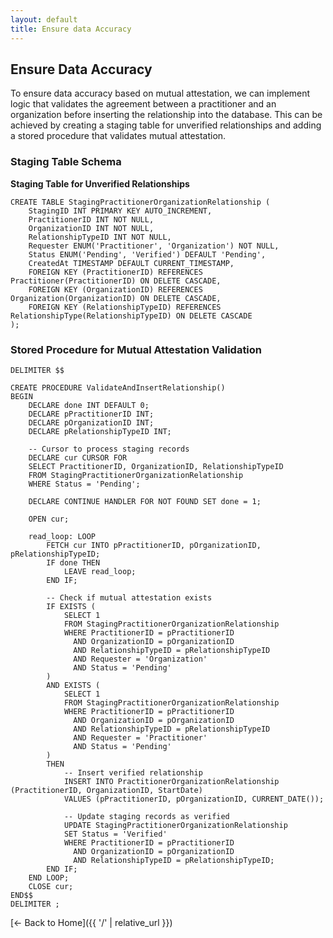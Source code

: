 ```yaml
---
layout: default
title: Ensure data Accuracy
---
```



## Ensure Data Accuracy
To ensure data accuracy based on mutual attestation, we can implement logic that validates the agreement between a practitioner and an organization before inserting the relationship into the database. This can be achieved by creating a staging table for unverified relationships and adding a stored procedure that validates mutual attestation.

### Staging Table Schema
**Staging Table for Unverified Relationships**  
```
CREATE TABLE StagingPractitionerOrganizationRelationship (
    StagingID INT PRIMARY KEY AUTO_INCREMENT,
    PractitionerID INT NOT NULL,
    OrganizationID INT NOT NULL,
    RelationshipTypeID INT NOT NULL,
    Requester ENUM('Practitioner', 'Organization') NOT NULL,
    Status ENUM('Pending', 'Verified') DEFAULT 'Pending',
    CreatedAt TIMESTAMP DEFAULT CURRENT_TIMESTAMP,
    FOREIGN KEY (PractitionerID) REFERENCES Practitioner(PractitionerID) ON DELETE CASCADE,
    FOREIGN KEY (OrganizationID) REFERENCES Organization(OrganizationID) ON DELETE CASCADE,
    FOREIGN KEY (RelationshipTypeID) REFERENCES RelationshipType(RelationshipTypeID) ON DELETE CASCADE
);
```  


### Stored Procedure for Mutual Attestation Validation  
```
DELIMITER $$

CREATE PROCEDURE ValidateAndInsertRelationship()
BEGIN
    DECLARE done INT DEFAULT 0;
    DECLARE pPractitionerID INT;
    DECLARE pOrganizationID INT;
    DECLARE pRelationshipTypeID INT;

    -- Cursor to process staging records
    DECLARE cur CURSOR FOR 
    SELECT PractitionerID, OrganizationID, RelationshipTypeID 
    FROM StagingPractitionerOrganizationRelationship 
    WHERE Status = 'Pending';

    DECLARE CONTINUE HANDLER FOR NOT FOUND SET done = 1;

    OPEN cur;

    read_loop: LOOP
        FETCH cur INTO pPractitionerID, pOrganizationID, pRelationshipTypeID;
        IF done THEN
            LEAVE read_loop;
        END IF;

        -- Check if mutual attestation exists
        IF EXISTS (
            SELECT 1
            FROM StagingPractitionerOrganizationRelationship 
            WHERE PractitionerID = pPractitionerID 
              AND OrganizationID = pOrganizationID 
              AND RelationshipTypeID = pRelationshipTypeID 
              AND Requester = 'Organization' 
              AND Status = 'Pending'
        )
        AND EXISTS (
            SELECT 1
            FROM StagingPractitionerOrganizationRelationship 
            WHERE PractitionerID = pPractitionerID 
              AND OrganizationID = pOrganizationID 
              AND RelationshipTypeID = pRelationshipTypeID 
              AND Requester = 'Practitioner' 
              AND Status = 'Pending'
        )
        THEN
            -- Insert verified relationship
            INSERT INTO PractitionerOrganizationRelationship (PractitionerID, OrganizationID, StartDate)
            VALUES (pPractitionerID, pOrganizationID, CURRENT_DATE());

            -- Update staging records as verified
            UPDATE StagingPractitionerOrganizationRelationship
            SET Status = 'Verified'
            WHERE PractitionerID = pPractitionerID 
              AND OrganizationID = pOrganizationID 
              AND RelationshipTypeID = pRelationshipTypeID;
        END IF;
    END LOOP;
    CLOSE cur;
END$$
DELIMITER ;
```



[← Back to Home]({{ '/' | relative_url }})